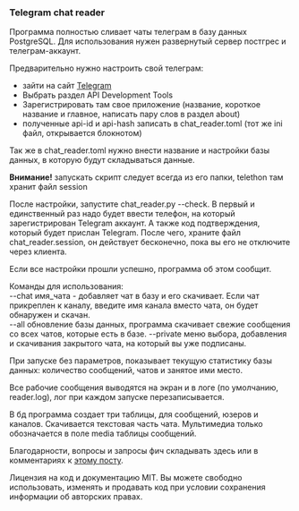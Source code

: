 ### Telegram chat reader

Программа полностью сливает чаты телеграм в базу данных PostgreSQL.
Для использования нужен развернутый сервер постгрес и телеграм-аккаунт.

Предварительно нужно настроить свой телеграм:
+ зайти на сайт [Telegram]
+ Выбрать раздел API Development Tools
+ Зарегистрировать там свое приложение (название, короткое название и главное, написать пару слов в раздел about)
+ полученные api-id и api-hash записать в chat_reader.toml (тот же ini файл, открывается блокнотом)

Так же в chat_reader.toml нужно внести название и настройки базы данных, в которую будут складываться данные.

**Внимание!** запускать скрипт следует всегда из его папки, telethon там хранит файл session

После настройки, запустите chat_reader.py --check.
В первый и единственный раз надо будет ввести телефон, на который зарегистрирован Telegram аккаунт. А также код подтверждения, который будет прислан Telegram.
После чего, храните файл chat_reader.session, он действует бесконечно, пока вы его не отключите через клиента.

Если все настройки прошли успешно, программа об этом сообщит.

Команды для использования:  
--chat имя_чата - добавляет чат в базу и его скачивает. Если чат прикреплен к каналу, введите имя канала вместо чата, он будет обнаружен и скачан.  
--all обновление базы данных, программа скачивает свежие сообщения со всех чатов, которые есть в базе.
--private меню выбора, добавления и скачивания закрытого чата, на который вы уже подписаны.

При запуске без параметров, показывает текущую статистику базы данных: количество сообщений, чатов и занятое ими место.

Все рабочие сообщения выводятся на экран и в логе (по умолчанию, reader.log), лог при каждом запуске перезаписывается.

В бд программа создает три таблицы, для сообщений, юзеров и каналов.
Скачивается текстовая часть чата. Мультимедиа только обозначается в поле media таблицы сообщений.

Благодарности, вопросы и запросы фич складывать здесь или в комментариях к [этому посту].

Лицензия на код и документацию MIT. Вы можете свободно использовать, изменять и продавать код при условии сохранения
информации об авторских правах.

[Telegram]:https://my.telegram.org

[этому посту]:https://t.me/ssleg/511